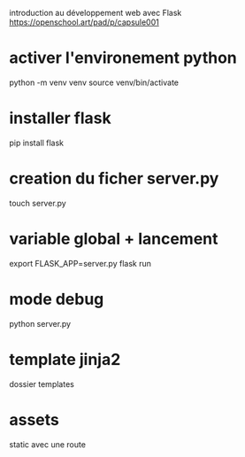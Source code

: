 introduction au développement web avec Flask
https://openschool.art/pad/p/capsule001

# activer l'environement python
 python -m venv venv
 source venv/bin/activate

# installer flask
pip install flask

# creation du ficher server.py
touch server.py

# variable global + lancement
export FLASK_APP=server.py
flask run

# mode debug
python server.py

# template jinja2
dossier templates

# assets
static avec une route
